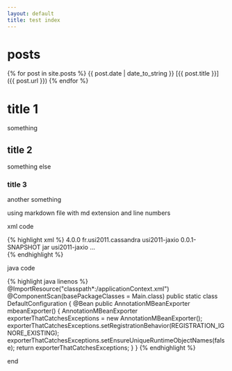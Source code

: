 ```yaml
---
layout: default
title: test index
---
```


# posts
{% for post in site.posts %}
{{ post.date | date_to_string }} [{{ post.title }}]({{ post.url }})
{% endfor %}

# title 1
 something

## title 2
   something else

### title 3
   another something


using markdown file with md extension and line numbers

xml code

{% highlight xml %}
<modelVersion>4.0.0</modelVersion>
      <groupId>fr.usi2011.cassandra</groupId>
      <artifactId>usi2011-jaxio</artifactId>
      <version>0.0.1-SNAPSHOT</version>
      <packaging>jar</packaging>
      <name>usi2011-jaxio</name>
      ...      
{% endhighlight %}

java code

{% highlight java linenos %}
@ImportResource("classpath*:/applicationContext.xml")
@ComponentScan(basePackageClasses = Main.class)
public static class DefaultConfiguration {
    @Bean
    public AnnotationMBeanExporter mbeanExporter() {
        AnnotationMBeanExporter exporterThatCatchesExceptions = new AnnotationMBeanExporter();
        exporterThatCatchesExceptions.setRegistrationBehavior(REGISTRATION_IGNORE_EXISTING);
        exporterThatCatchesExceptions.setEnsureUniqueRuntimeObjectNames(false);
        return exporterThatCatchesExceptions;
    }
}
{% endhighlight %}

end

